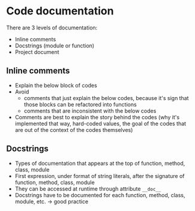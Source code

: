 # Code documentation
There are 3 levels of documentation:
- Inline comments
- Docstrings (module or function)
- Project document

## Inline comments
- Explain the below block of codes
- Avoid 
  - comments that just explain the below codes, because it's sign that those blocks can be refactored into functions
  - comments that are inconsistent with the below codes
- Comments are best to explain the story behind the codes (why it's implemented that way, hard-coded values, the goal of the codes that are out of the context of the codes themselves)

## Docstrings
- Types of documentation that appears at the top of function, method, class, module
- First expression, under format of string literals, after the signature of function, method, class, module 
- They can be accessed at runtime through attribute `__doc__`
- Docstrings have to be documented for each function, method, class, module, etc. -> good practice